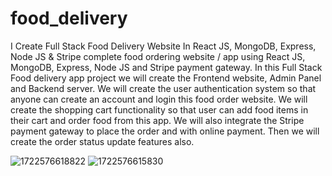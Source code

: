 # food_delivery

I Create Full Stack Food Delivery Website In React JS, MongoDB, Express, Node JS & Stripe
complete food ordering website / app using React JS, MongoDB, Express, Node JS and Stripe payment gateway. In this Full Stack Food delivery app project we will create the Frontend website, Admin Panel and Backend server. 
We will create the user authentication system so that anyone can create an account and login this food order website.
We will create the shopping cart functionality so that user can add food items in their cart and order food from this app. We will also integrate the Stripe payment gateway to place the order and with online payment. Then we will create the order status update features also.
 
![1722576618822](https://github.com/user-attachments/assets/3b0f10b7-dcca-4afd-acaa-61d1cc842406)
![1722576615830](https://github.com/user-attachments/assets/62979ae3-2876-444c-8982-58e81e682b37)
